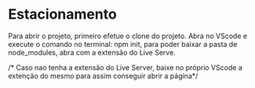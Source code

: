 # Estacionamento

Para abrir o projeto, primeiro efetue o clone do projeto. 
Abra no VScode e execute o comando no terminal: 
 npm init, para poder baixar a pasta de node_modules,
  abra com a extensão do Live Serve.


/* Caso nao tenha a extensão do Live Server, baixe no próprio VScode a extenção do mesmo para assim conseguir abrir a página*/
